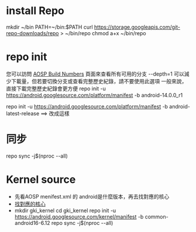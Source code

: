 # install Repo
mkdir ~/bin
PATH=~/bin:$PATH
curl https://storage.googleapis.com/git-repo-downloads/repo > ~/bin/repo
chmod a+x ~/bin/repo

# repo init
  您可以訪問 [AOSP Build Numbers](https://source.android.com/setup/build-numbers) 頁面來查看所有可用的分支
  --depth=1 可以減少下載量，但若要切換分支或查看完整歷史紀錄，請不要使用此選項
  一般來說，直接下載完整歷史紀錄會更方便
repo init -u https://android.googlesource.com/platform/manifest -b android-14.0.0_r1

repo init -u https://android.googlesource.com/platform/manifest -b android-latest-release ==> 改成這樣

# 同步
repo sync -j$(nproc --all)

# Kernel source
  - 先看AOSP menifest.xml 的 android是什麼版本，再去找對應的核心
  - [找對應的核心](https://android.googlesource.com/kernel/manifest)
  - mkdir gki_kernel
    cd gki_kernel
    repo init -u https://android.googlesource.com/kernel/manifest -b common-android16-6.12
    repo sync -j$(nproc --all)
